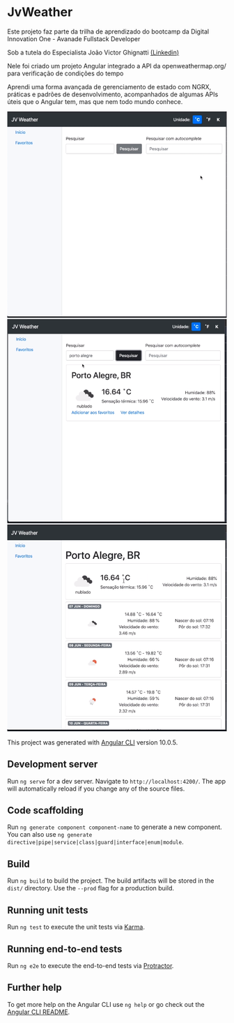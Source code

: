 # JvWeather



Este projeto faz parte da trilha de aprendizado do bootcamp da Digital Innovation One - Avanade Fullstack Developer

Sob a tutela do Especialista João Victor Ghignatti [(Linkedin)](https://www.linkedin.com/in/joaoghignatti/)

Nele foi criado um projeto Angular integrado a API da openweathermap.org/
para verificação de condições do tempo

Aprendi uma forma avançada de gerenciamento de estado com NGRX, práticas e padrões de desenvolvimento, acompanhados de algumas APIs úteis que o Angular tem, mas que nem todo mundo conhece.

![telainicial](./src/assets/img/telaInicial.png)
![telai1](./src/assets/img/tela1.png)
![telain2](./src/assets/img/tela2.png)

This project was generated with [Angular CLI](https://github.com/angular/angular-cli) version 10.0.5.



## Development server

Run `ng serve` for a dev server. Navigate to `http://localhost:4200/`. The app will automatically reload if you change any of the source files.

## Code scaffolding

Run `ng generate component component-name` to generate a new component. You can also use `ng generate directive|pipe|service|class|guard|interface|enum|module`.

## Build

Run `ng build` to build the project. The build artifacts will be stored in the `dist/` directory. Use the `--prod` flag for a production build.

## Running unit tests

Run `ng test` to execute the unit tests via [Karma](https://karma-runner.github.io).

## Running end-to-end tests

Run `ng e2e` to execute the end-to-end tests via [Protractor](http://www.protractortest.org/).

## Further help

To get more help on the Angular CLI use `ng help` or go check out the [Angular CLI README](https://github.com/angular/angular-cli/blob/master/README.md).

